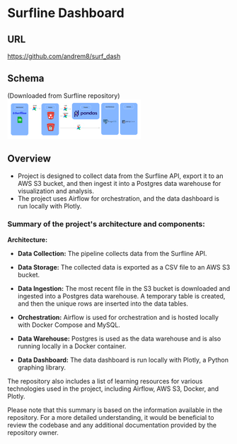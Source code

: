 # Surfline Dashboard

## URL
https://github.com/andrem8/surf_dash

## Schema
(Downloaded from Surfline repository)
<img src="workflow.png" width=60% height=30%>

## Overview

* Project is designed to collect data from the Surfline API, export it to an AWS S3 bucket, and then ingest it into a Postgres data warehouse for visualization and analysis.
* The project uses Airflow for orchestration, and the data dashboard is run locally with Plotly.

### Summary of the project's architecture and components:

**Architecture:**

- **Data Collection:** The pipeline collects data from the Surfline API.

- **Data Storage:** The collected data is exported as a CSV file to an AWS S3 bucket.

- **Data Ingestion:** The most recent file in the S3 bucket is downloaded and ingested into a Postgres data warehouse. A temporary table is created, and then the unique rows are inserted into the data tables.

- **Orchestration:** Airflow is used for orchestration and is hosted locally with Docker Compose and MySQL.

- **Data Warehouse:** Postgres is used as the data warehouse and is also running locally in a Docker container.

- **Data Dashboard:** The data dashboard is run locally with Plotly, a Python graphing library.

The repository also includes a list of learning resources for various technologies used in the project, including Airflow, AWS S3, Docker, and Plotly.

Please note that this summary is based on the information available in the repository. For a more detailed understanding, it would be beneficial to review the codebase and any additional documentation provided by the repository owner.